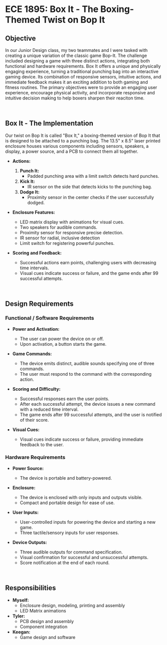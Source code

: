 # ECE 1895: Box It - The Boxing-Themed Twist on Bop It

## Objective

In our Junior Design class, my two teammates and I were tasked with creating a unique variation of the classic game Bop-It. The challenge included designing a game with three distinct actions, integrating both functional and hardware requirements. Box It offers a unique and physically engaging experience, turning a traditional punching bag into an interactive gaming device. Its combination of responsive sensors, intuitive actions, and immediate feedback makes it an exciting addition to both gaming and fitness routines. The primary objectives were to provide an engaging user experience, encourage physical activity, and incorporate responsive and intuitive decision making to help boxers sharpen their reaciton time.

<br>

## Box It - The Implementation

Our twist on Bop It is called "Box It," a boxing-themed version of Bop It that is designed to be attached to a punching bag. The 13.5" x 8.5" laser printed enclosure houses various components including sensors, speakers, a display, a power source, and a PCB to connect them all together.

- **Actions:**
  1. **Punch It:**
     - Padded punching area with a limit switch detects hard punches.
  2. **Kick It:**
     - IR sensor on the side that detects kicks to the punching bag.
  3. **Dodge It:**
     - Proximity sensor in the center checks if the user successfully dodged.

- **Enclosure Features:**
  - LED matrix display with animations for visual cues.
  - Two speakers for audible commands.
  - Proximity sensor for responsive precise detection.
  - IR sensor for radial, inclusive detection
  - Limit switch for registering powerful punches.

- **Scoring and Feedback:**
  - Successful actions earn points, challenging users with decreasing time intervals.
  - Visual cues indicate success or failure, and the game ends after 99 successful attempts.

<br>

## Design Requirements

### Functional / Software Requirements

- **Power and Activation:**
  - The user can power the device on or off.
  - Upon activation, a button starts the game.

- **Game Commands:**
  - The device emits distinct, audible sounds specifying one of three commands.
  - The user must respond to the command with the corresponding action.

- **Scoring and Difficulty:**
  - Successful responses earn the user points.
  - After each successful attempt, the device issues a new command with a reduced time interval.
  - The game ends after 99 successful attempts, and the user is notified of their score.

- **Visual Cues:**
  - Visual cues indicate success or failure, providing immediate feedback to the user.

### Hardware Requirements

- **Power Source:**
  - The device is portable and battery-powered.

- **Enclosure:**
  - The device is enclosed with only inputs and outputs visible.
  - Compact and portable design for ease of use.

- **User Inputs:**
  - User-controlled inputs for powering the device and starting a new game.
  - Three tactile/sensory inputs for user responses.

- **Device Outputs:**
  - Three audible outputs for command specification.
  - Visual confirmation for successful and unsuccessful attempts.
  - Score notification at the end of each round.
 
<br>

## Responsibilities
- **Myself:**
    - Enclosure design, modeling, printing and assembly
    - LED Matrix animations
- **Tyler:**
    - PCB design and assembly
    - Component integration
- **Keegan:**
    - Game design and software
